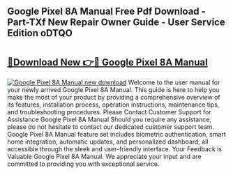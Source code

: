 ## Google Pixel 8A Manual Free Pdf Download - Part-TXf New Repair Owner Guide - User Service Edition oDTQO

# <h2><a href="http://bc34725.oget.top/?id=Google+Pixel+8A+Manual">🔗Download New 👉🔴 Google Pixel 8A Manual</a></h2>

[![Google Pixel 8A Manual new download](https://i.imgur.com/5g1atiW.png)](http://bc34725.oget.top/?id=Google+Pixel+8A+Manual)
Welcome to the user manual for your newly arrived Google Pixel 8A Manual. This guide is here to help you make the most of your product by providing a comprehensive overview of its features, installation process, operation instructions, maintenance tips, and troubleshooting procedures. Please Contact Customer Support for Assistance Google Pixel 8A Manual Should you require any assistance, please do not hesitate to contact our dedicated customer support team. Google Pixel 8A Manual feature set includes biometric authentication, smart home integration, automatic updates, and personalized dashboard, all accessible through the sleek and user-friendly interface. Your Feedback is Valuable Google Pixel 8A Manual. We appreciate your input and are committed to providing you with exceptional service.
